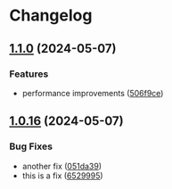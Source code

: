 # Changelog

## [1.1.0](https://github.com/frtibble/test-repo/compare/v1.0.16...v1.1.0) (2024-05-07)


### Features

* performance improvements ([506f9ce](https://github.com/frtibble/test-repo/commit/506f9ce855469b3e6c44f07a6271b81200f00c7b))

## [1.0.16](https://github.com/frtibble/test-repo/compare/v1.0.15...v1.0.16) (2024-05-07)


### Bug Fixes

* another fix ([051da39](https://github.com/frtibble/test-repo/commit/051da3986d7d5b528bed60c1c23b388926b362b1))
* this is a fix ([6529995](https://github.com/frtibble/test-repo/commit/65299959af29dfeda55d4f114fc6bfc826831f82))

